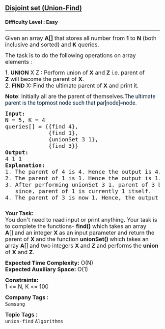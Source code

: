 <h2><a href="https://www.geeksforgeeks.org/problems/disjoint-set-union-find/0">Disjoint set (Union-Find)</a></h2><h3>Difficulty Level : Easy</h3><hr><div class="problems_problem_content__Xm_eO"><p><span style="font-size: 18px;">Given an array <strong>A[]</strong>&nbsp;that stores all number from <strong>1</strong> to <strong>N</strong> (both inclusive and sorted) and <strong>K</strong>&nbsp;queries.</span></p>
<p><span style="font-size: 18px;">The task is to do the following operations on array elements :</span></p>
<p><span style="font-size: 18px;">1.&nbsp;<strong>UNION</strong>&nbsp;X Z :&nbsp;Perform&nbsp;union of <strong>X</strong>&nbsp;and <strong>Z</strong>&nbsp;i.e.&nbsp;parent of <strong>Z</strong>&nbsp;will become the parent of <strong>X</strong>.<br>2.&nbsp;<strong>FIND</strong> X: Find the ultimate parent of <strong>X</strong> and print it.</span></p>
<p><span style="font-size: 18px;"><strong>Note</strong>: Initially all are the parent of themselves.T</span><span style="color: #001d35; font-family: 'Google Sans', Roboto, 'Helvetica Neue', Arial, sans-serif; font-size: 18px; background-color: #ffffff;">he ultimate parent is the topmost node such that par[node]=node.</span></p>
<pre><span style="font-size: 18px;"><strong>Input:</strong>
N = 5, K = 4
queries[] = {{find 4},
&nbsp;            {find 1},
&nbsp;            {unionSet 3 1},
&nbsp;            {find 3}}
<strong>Output:</strong>
4 1 1
<strong>Explanation:</strong>
1. The parent of 4 is 4. Hence the output is 4.
2. The parent of 1 is 1. Hence the output is 1.
3. After performing unionSet 3 1, parent of 3 becomes 1,
&nbsp;  since, parent of 1 is currently 1 itself.
4. The parent of 3 is now 1. Hence, the output is 1.
</span>
</pre>
<p><span style="font-size: 18px;"><strong>Your Task:</strong>&nbsp;&nbsp;<br>You don't need to read input or print anything. Your task is to complete the&nbsp;functions-&nbsp;<strong>find</strong><strong>()</strong>&nbsp;which takes an array <strong>A</strong>[]<strong>&nbsp;</strong>and an integer <strong>X </strong>as&nbsp;an input parameter and return the parent of&nbsp;<strong>X&nbsp;</strong>and the function <strong>unionSet()&nbsp;</strong>which takes an array <strong>A</strong>[]<strong>&nbsp;</strong>and two integers&nbsp;<strong>X&nbsp;</strong>and&nbsp;<strong>Z&nbsp;</strong>and performs the <strong>union</strong> of&nbsp;<strong>X</strong>&nbsp;and <strong>Z</strong>.</span></p>
<p><span style="font-size: 18px;"><strong>Expected Time Complexity:</strong>&nbsp;O(N)<br><strong>Expected Auxiliary Space:</strong>&nbsp;O(1)</span></p>
<p><span style="font-size: 18px;"><strong>Constraints:</strong><br>1 &lt;= N, K&nbsp;&lt;= 100</span></p></div><p><span style=font-size:18px><strong>Company Tags : </strong><br><code>Samsung</code>&nbsp;<br><p><span style=font-size:18px><strong>Topic Tags : </strong><br><code>union-find</code>&nbsp;<code>Algorithms</code>&nbsp;